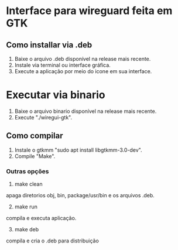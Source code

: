 # Interface para wireguard feita em GTK

## Como installar via .deb

1. Baixe o arquivo .deb disponível na release mais recente.
2. Instale via terminal ou interface gráfica.
3. Execute a aplicação por meio do icone em sua interface.

# Executar via binario

1. Baixe o arquivo binario disponível na release mais recente.
2. Execute "./wiregui-gtk".

## Como compilar

1. Instale o gtkmm "sudo apt install libgtkmm-3.0-dev".
2. Compile "Make".

### Outras opções

1. make clean

apaga diretorios obj, bin, package/usr/bin e os arquivos .deb.

2. make run

compila e executa aplicação.

3. make deb

compila e cria o .deb para distribuição
